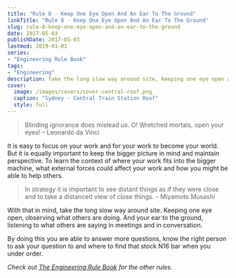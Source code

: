 ```yaml
---
title: "Rule 8 - Keep One Eye Open And An Ear To The Ground"
linkTitle: "Rule 8 - Keep One Eye Open And An Ear To The Ground"
slug: rule-8-keep-one-eye-open-and-an-ear-to-the-ground
date: 2017-05-03
publishDate: 2017-05-03
lastmod: 2019-01-01
series:
- "Engineering Rule Book"
tags: 
- "Engineering"
description: Take the long slow way around site, keeping one eye open and your ear to the ground.
cover:
  image: /images/covers/cover-central-roof.png
  caption: "Sydney - Central Train Station Roof"
  style: full
---
```


> Blinding ignorance does mislead us. O! Wretched mortals, open your eyes! – Leonardo da Vinci

It is easy to focus on your work and for your work to become your world. But it is equally important to keep the bigger picture in mind and maintain perspective. To learn the context of where your work fits into the bigger machine, what external forces could affect your work and how you might be able to help others.

> In strategy it is important to see distant things as if they were close and to take a distanced view of close things. – Miyamoto Musashi

With that in mind, take the long slow way around site. Keeping one eye open, observing what others are doing. And your ear to the ground, listening to what others are saying in meetings and in conversation.

By doing this you are able to answer more questions, know the right person to ask your question to and where to find that stock N16 bar when you under order.

*Check out [The Engineering Rule Book](/engineering-rule-book/) for the other rules.*